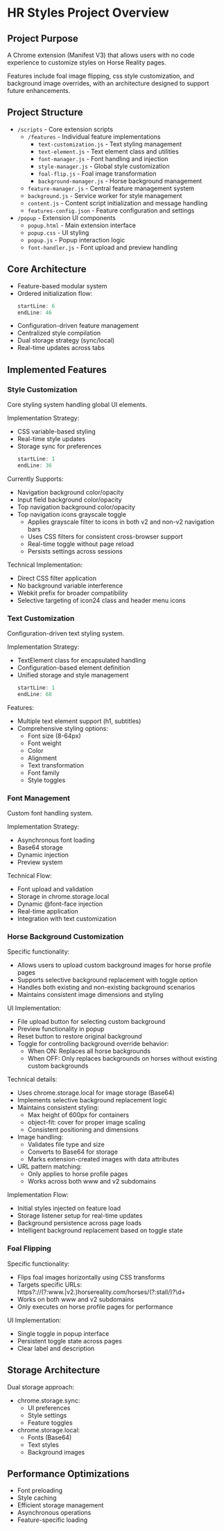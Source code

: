 # HR Styles Project Overview

## Project Purpose
A Chrome extension (Manifest V3) that allows users with no code experience to customize styles on Horse Reality pages.

Features include foal image flipping, css style customization, and background image overrides, with an architecture designed to support future enhancements.

## Project Structure
- `/scripts` - Core extension scripts
  - `/features` - Individual feature implementations
    - `text-customization.js` - Text styling management
    - `text-element.js` - Text element class and utilities
    - `font-manager.js` - Font handling and injection
    - `style-manager.js` - Global style customization
    - `foal-flip.js` - Foal image transformation
    - `background-manager.js` - Horse background management
  - `feature-manager.js` - Central feature management system
  - `background.js` - Service worker for style management
  - `content.js` - Content script initialization and message handling
  - `features-config.json` - Feature configuration and settings
- `/popup` - Extension UI components
  - `popup.html` - Main extension interface
  - `popup.css` - UI styling
  - `popup.js` - Popup interaction logic
  - `font-handler.js` - Font upload and preview handling

## Core Architecture
- Feature-based modular system
- Ordered initialization flow:
  ```javascript:scripts/content.js
  startLine: 6
  endLine: 46
  ```
- Configuration-driven feature management
- Centralized style compilation
- Dual storage strategy (sync/local)
- Real-time updates across tabs

## Implemented Features

### Style Customization
Core styling system handling global UI elements.

Implementation Strategy:
- CSS variable-based styling
- Real-time style updates
- Storage sync for preferences
  ```javascript:scripts/features/style-manager.js
  startLine: 1
  endLine: 36
  ```

Currently Supports:
- Navigation background color/opacity
- Input field background color/opacity
- Top navigation background color/opacity
- Top navigation icons grayscale toggle
  - Applies grayscale filter to icons in both v2 and non-v2 navigation bars
  - Uses CSS filters for consistent cross-browser support
  - Real-time toggle without page reload
  - Persists settings across sessions

Technical Implementation:
- Direct CSS filter application
- No background variable interference
- Webkit prefix for broader compatibility
- Selective targeting of icon24 class and header menu icons

### Text Customization
Configuration-driven text styling system.

Implementation Strategy:
- TextElement class for encapsulated handling
- Configuration-based element definition
- Unified storage and style management
  ```javascript:scripts/features/text-customization.js
  startLine: 1
  endLine: 68
  ```

Features:
- Multiple text element support (h1, subtitles)
- Comprehensive styling options:
  - Font size (8-64px)
  - Font weight
  - Color
  - Alignment
  - Text transformation
  - Font family
  - Style toggles

### Font Management
Custom font handling system.

Implementation Strategy:
- Asynchronous font loading
- Base64 storage
- Dynamic injection
- Preview system

Technical Flow:
- Font upload and validation
- Storage in chrome.storage.local
- Dynamic @font-face injection
- Real-time application
- Integration with text customization

### Horse Background Customization
Specific functionality:
- Allows users to upload custom background images for horse profile pages
- Supports selective background replacement with toggle option
- Handles both existing and non-existing background scenarios
- Maintains consistent image dimensions and styling

UI Implementation:
- File upload button for selecting custom background
- Preview functionality in popup
- Reset button to restore original background
- Toggle for controlling background override behavior:
  - When ON: Replaces all horse backgrounds
  - When OFF: Only replaces backgrounds on horses without existing custom backgrounds

Technical details:
- Uses chrome.storage.local for image storage (Base64)
- Implements selective background replacement logic
- Maintains consistent styling:
  - Max height of 600px for containers
  - object-fit: cover for proper image scaling
  - Consistent positioning and dimensions
- Image handling:
  - Validates file type and size
  - Converts to Base64 for storage
  - Marks extension-created images with data attributes
- URL pattern matching:
  - Only applies to horse profile pages
  - Works across both www and v2 subdomains

Implementation Flow:
- Initial styles injected on feature load
- Storage listener setup for real-time updates
- Background persistence across page loads
- Intelligent background replacement based on toggle state

### Foal Flipping
Specific functionality:
- Flips foal images horizontally using CSS transforms
- Targets specific URLs: https?://(?:www\.|v2\.)horsereality\.com/horses/(?:stall/)?\\d+
- Works on both www and v2 subdomains
- Only executes on horse profile pages for performance

UI Implementation:
- Single toggle in popup interface
- Persistent toggle state across pages
- Clear label and description

## Storage Architecture
Dual storage approach:
- chrome.storage.sync:
  - UI preferences
  - Style settings
  - Feature toggles
- chrome.storage.local:
  - Fonts (Base64)
  - Text styles
  - Background images

## Performance Optimizations
- Font preloading
- Style caching
- Efficient storage management
- Asynchronous operations
- Feature-specific loading
